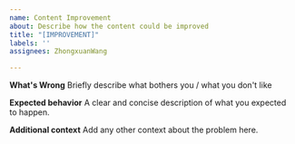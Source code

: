 ```yaml
---
name: Content Improvement
about: Describe how the content could be improved
title: "[IMPROVEMENT]"
labels: ''
assignees: ZhongxuanWang

---
```


**What's Wrong**
Briefly describe what bothers you / what you don't like

**Expected behavior**
A clear and concise description of what you expected to happen.

**Additional context**
Add any other context about the problem here.
